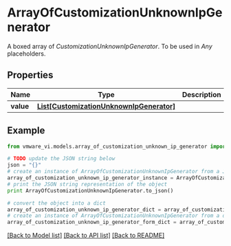 # ArrayOfCustomizationUnknownIpGenerator

A boxed array of *CustomizationUnknownIpGenerator*. To be used in *Any* placeholders. 

## Properties
Name | Type | Description | Notes
------------ | ------------- | ------------- | -------------
**value** | [**List[CustomizationUnknownIpGenerator]**](CustomizationUnknownIpGenerator.md) |  | 

## Example

```python
from vmware_vi.models.array_of_customization_unknown_ip_generator import ArrayOfCustomizationUnknownIpGenerator

# TODO update the JSON string below
json = "{}"
# create an instance of ArrayOfCustomizationUnknownIpGenerator from a JSON string
array_of_customization_unknown_ip_generator_instance = ArrayOfCustomizationUnknownIpGenerator.from_json(json)
# print the JSON string representation of the object
print ArrayOfCustomizationUnknownIpGenerator.to_json()

# convert the object into a dict
array_of_customization_unknown_ip_generator_dict = array_of_customization_unknown_ip_generator_instance.to_dict()
# create an instance of ArrayOfCustomizationUnknownIpGenerator from a dict
array_of_customization_unknown_ip_generator_form_dict = array_of_customization_unknown_ip_generator.from_dict(array_of_customization_unknown_ip_generator_dict)
```
[[Back to Model list]](../README.md#documentation-for-models) [[Back to API list]](../README.md#documentation-for-api-endpoints) [[Back to README]](../README.md)



